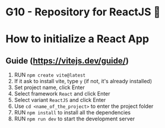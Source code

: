 # G10 - Repository for ReactJS 🚀 

# How to initialize a React App
## Guide (https://vitejs.dev/guide/)
1. RUN `npm create vite@latest`
2. If it ask to install vite, type `y` (if not, it's already installed)
3. Set project name, click Enter
4. Select framework `React` and click Enter
5. Select variant `ReactJS` and click Enter
6. Use `cd <name_of_the_project>` to enter the project folder
7. RUN `npm install` to install all the dependencies
8. RUN `npm run dev` to start the development server

 
